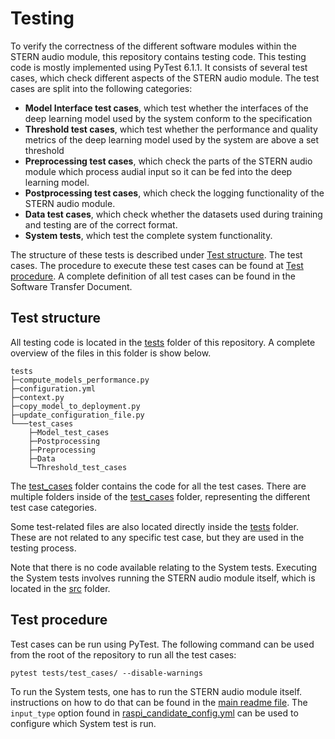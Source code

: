 # Testing
To verify the correctness of the different software modules within the STERN audio module, this repository contains testing code. This testing code is mostly implemented using PyTest 6.1.1. It consists of several test cases, which check different aspects of the STERN audio module. The test cases are split into the following categories:

- **Model Interface test cases**, which test whether the interfaces of the deep learning model used by the system conform to the specification
- **Threshold test cases**, which test whether the performance and quality metrics of the deep learning model used by the system are above a set threshold
- **Preprocessing test cases**, which check the parts of the STERN audio module which process audial input so it can be fed into the deep learning model.
- **Postprocessing test cases**, which check the logging functionality of the STERN audio module.
- **Data test cases**, which check whether the datasets used during training and testing are of the correct format.
- **System tests**, which test the complete system functionality.

The structure of these tests is described under [Test structure](#test-structure). The test cases. The procedure to execute these test cases can be found at [Test procedure](#test-procedure). A complete definition of all test cases can be found in the Software Transfer Document.

## Test structure

All testing code is located in the [tests](/tests/) folder of this repository. A complete overview of the files in this folder is show below.

```
tests
├─compute_models_performance.py
├─configuration.yml
├─context.py
├─copy_model_to_deployment.py
├─update_configuration_file.py
└───test_cases
    ├─Model_test_cases
    ├─Postprocessing
    ├─Preprocessing
    ├─Data
    └─Threshold_test_cases
```

The [test_cases](/tests/test_cases/) folder contains the code for all the test cases. There are multiple folders inside of the [test_cases](/tests/test_cases/) folder, representing the different test case categories.

Some test-related files are also located directly inside the [tests](/tests/)  folder. These are not related to any specific test case, but they are used in the testing process. 

Note that there is no code available relating to the System tests. Executing the System tests involves running the STERN audio module itself, which is located in the [src](/src/) folder.

## Test procedure

Test cases can be run using PyTest. The following command can be used from the root of the repository to run all the test cases:

```
pytest tests/test_cases/ --disable-warnings
```

To run the System tests, one has to run the STERN audio module itself. instructions on how to do that can be found in the [main readme file](/README.md). The `input_type` option found in [raspi_candidate_config.yml](/src/raspi_candidate_config.yml) can be used to configure which System test is run.